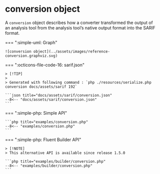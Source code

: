 <!-- markdownlint-disable MD013 -->
# conversion object

A `conversion` object describes how a converter transformed the output of an analysis tool
from the analysis tool’s native output format into the SARIF format.

=== ":simple-uml: Graph"

    ![conversion object](../assets/images/reference-conversion.graphviz.svg)

=== ":octicons-file-code-16: sarif.json"

    > [!TIP]
    >
    > Generated with following command : `php ./resources/serialize.php conversion docs/assets/sarif 192`

    ```json title="docs/assets/sarif/conversion.json"
    --8<-- "docs/assets/sarif/conversion.json"
    ```

=== ":simple-php: Simple API"

    ```php title="examples/conversion.php"
    --8<-- "examples/conversion.php"
    ```

=== ":simple-php: Fluent Builder API"

    > [!NOTE]
    > This alternative API is available since release 1.5.0

    ```php title="examples/builder/conversion.php"
    --8<-- "examples/builder/conversion.php"
    ```
